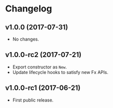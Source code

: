 # Changelog

## v1.0.0 (2017-07-31)

- No changes.

## v1.0.0-rc2 (2017-07-21)

- Export constructor as `New`.
- Update lifecycle hooks to satisfy new Fx APIs.

## v1.0.0-rc1 (2017-06-21)

- First public release.
